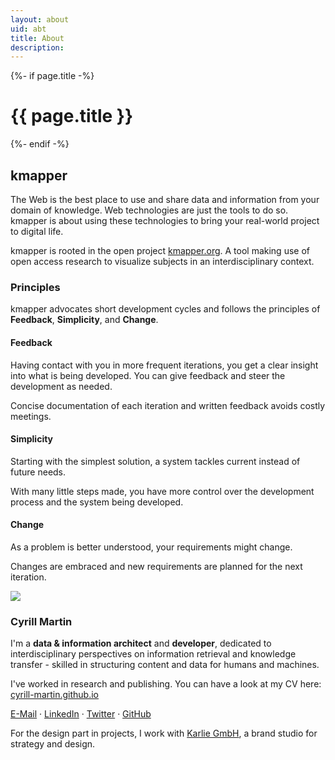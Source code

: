 ```yaml
---
layout: about
uid: abt
title: About
description: 
---
```


<div>
	{%- if page.title -%}
		<!-- Show page title -->
    	<h1>{{ page.title }}</h1>
  	{%- endif -%}
	<h2>kmapper</h2>
	<p>
		The Web is the best place to use and share data and information from your domain of knowledge. Web technologies are just the tools to do so. kmapper is about using these technologies to bring your real-world project to digital life. 
	</p>
	<p>
		kmapper is rooted in the open project <a href="https://www.kmapper.com" target="_blank">kmapper.org</a>. A tool making use of open access research to visualize subjects in an interdisciplinary context. 
	</p>
	<h3>Principles</h3> 
	<p>
		kmapper advocates short development cycles and follows the principles of <b>Feedback</b>, <b>Simplicity</b>, and <b>Change</b>. 
	</p>
	<div class="row">
		<div class="col-4 principle">
			<h4>Feedback</h4>
			<p>
				Having contact with you in more frequent iterations, you get a clear insight into what is being developed. You can give feedback and steer the development as needed. 
			</p>
			<p>
				Concise documentation of each iteration and written feedback avoids costly meetings. 
			</p> 
		</div>
		<div class="col-4 principle">
			<h4>Simplicity</h4>
				<p>
					Starting with the simplest solution, a system tackles current instead of future needs.
				</p>
				<p>
					With many little steps made, you have more control over the development process and the system being developed.
				</p>
		</div>
		<div class="col-4 principle">
			<h4>Change</h4>
			<p>
				As a problem is better understood, your requirements might change.
			</p>
			<p>
				Changes are embraced and new requirements are planned for the next iteration.
			</p>
		</div>
	</div>
	<!-- <h2>Leute</h2> -->
	<div class="row">
		<div class="col-3">
			<img class="team-member" src="{{ "/assets/images/people/cyrill.png" | relative_url }}">
		</div>
		<div class="col-9">
			<h3>Cyrill Martin</h3> 
			<p>
				I'm a <b>data & information architect</b> and <b>developer</b>, dedicated to interdisciplinary perspectives on information retrieval and knowledge transfer - skilled in structuring content and data for humans and machines. 
			</p>
			<p>
				I've worked in research and publishing. You can have a look at my CV here: <a href="https://cyrill-martin.github.io/" target="_blank">cyrill-martin.github.io</a>
			</p>
			<p>
				<a href="mailto:cyrill.martin@hey.com">E-Mail</a> &#183; 
				<a href="https://www.linkedin.com/in/cyrill-martin-b7177a12b/" target="_blank">LinkedIn</a> &#183; 
				<a href="https://twitter.com/cyrill_martin/" target="_blank">Twitter</a> &#183; 
				<a href="https://github.com/cyrill-martin/" target="_blank">GitHub</a>
			</p>
		</div>
	</div>
	<div class="row">
		<div class="col-12">
			<p>
				For the design part in projects, I work with <a href="https://www.hejkarlie.ch/english-2" target="_blank">Karlie GmbH</a>, a brand studio for strategy and design. 
			</p>
		</div>
	</div>
</div>
